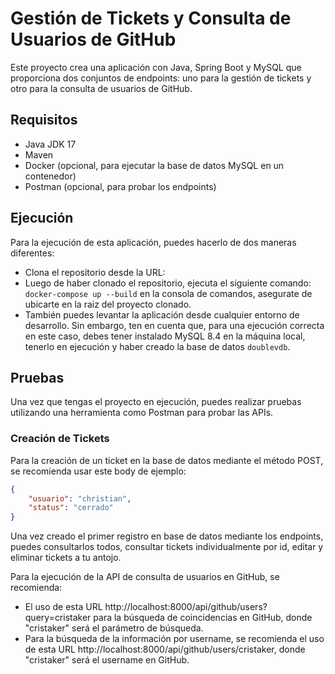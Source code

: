 # Gestión de Tickets y Consulta de Usuarios de GitHub

Este proyecto crea una aplicación con Java, Spring Boot y MySQL que proporciona dos conjuntos de endpoints: uno para la gestión de tickets y otro para la consulta de usuarios de GitHub.

## Requisitos

- Java JDK 17
- Maven
- Docker (opcional, para ejecutar la base de datos MySQL en un contenedor)
- Postman (opcional, para probar los endpoints)

## Ejecución

Para la ejecución de esta aplicación, puedes hacerlo de dos maneras diferentes:
- Clona el repositorio desde la URL: 
- Luego de haber clonado el repositorio, ejecuta el siguiente comando: `docker-compose up --build` en la consola de comandos, asegurate de ubicarte en la raiz del proyecto clonado.
- También puedes levantar la aplicación desde cualquier entorno de desarrollo. Sin embargo, ten en cuenta que, para una ejecución correcta en este caso, debes tener instalado MySQL 8.4 en la máquina local, tenerlo en ejecución y haber creado la base de datos `doublevdb`.

## Pruebas

Una vez que tengas el proyecto en ejecución, puedes realizar pruebas utilizando una herramienta como Postman para probar las APIs.

### Creación de Tickets

Para la creación de un ticket en la base de datos mediante el método POST, se recomienda usar este body de ejemplo:
```json
{
    "usuario": "christian",
    "status": "cerrado"
}

```

Una vez creado el primer registro en base de datos mediante los endpoints, puedes consultarlos todos, consultar tickets individualmente por id, editar y eliminar tickets a tu antojo.

Para la ejecución de la API de consulta de usuarios en GitHub, se recomienda:

- El uso de esta URL http://localhost:8000/api/github/users?query=cristaker para la búsqueda de coincidencias en GitHub, donde "cristaker" será el parámetro de búsqueda.
- Para la búsqueda de la información por username, se recomienda el uso de esta URL http://localhost:8000/api/github/users/cristaker, donde "cristaker" será el username en GitHub.